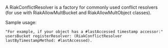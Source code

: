 A RiakConflictResolver is a factory for commonly used conflict resolvers (for use with RiakAllowMultBucket and RiakAllowMultObject classes).

Sample usage:
	
	"For example, if your object has a #lastAccessed timestamp accessor:"
	usersBucket registerResolver: (RiakConflictResolver lastByTimestampMethod: #lastAccessed).